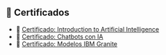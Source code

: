 ## 🏅 Certificados

- 📄 [Certificado: Introduction to Artificial Intelligence](./Certificados/Introduction-to-Artificial-Intelligence-Certificado.pdf) 
- 📄 [Certificado: Chatbots con IA](./Certificados/certificado_chatbot.pdf)
- 📄 [Certificado: Modelos IBM Granite](./Certificados/certificado_granite.pdf)
